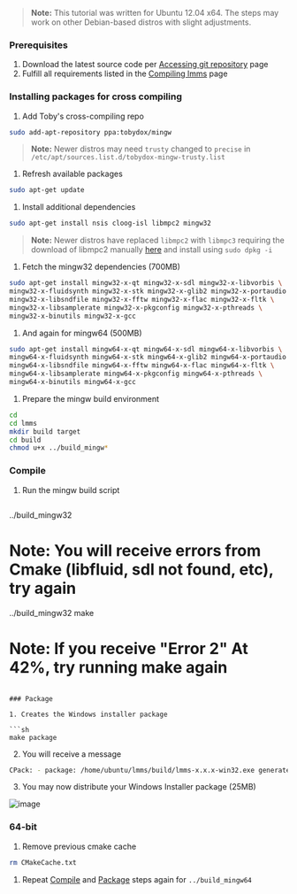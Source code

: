 > **Note:**  This tutorial was written for Ubuntu 12.04 x64.  The steps may work on other Debian-based distros with slight adjustments.

### Prerequisites
 1. Download the latest source code per [Accessing git repository](Accessing-git-repository) page
 2. Fulfill all requirements listed in the [Compiling lmms](Compiling-lmms) page

### Installing packages for cross compiling
 1. Add Toby's cross-compiling repo

   ```sh
sudo add-apt-repository ppa:tobydox/mingw
   ```

 > **Note:**  Newer distros may need `trusty` changed to `precise` in 
`/etc/apt/sources.list.d/tobydox-mingw-trusty.list`

 1. Refresh available packages
   ```sh
sudo apt-get update
   ```

 1. Install additional dependencies

   ```sh
sudo apt-get install nsis cloog-isl libmpc2 mingw32
   ```
   > **Note:** Newer distros have replaced `libmpc2` with `libmpc3` requiring the download of libmpc2 manually [here]( http://packages.ubuntu.com/saucy/libmpc2) and install using `sudo dpkg -i`

 
 1. Fetch the mingw32 dependencies (700MB)

   ```sh
sudo apt-get install mingw32-x-qt mingw32-x-sdl mingw32-x-libvorbis \
mingw32-x-fluidsynth mingw32-x-stk mingw32-x-glib2 mingw32-x-portaudio \
mingw32-x-libsndfile mingw32-x-fftw mingw32-x-flac mingw32-x-fltk \
mingw32-x-libsamplerate mingw32-x-pkgconfig mingw32-x-pthreads \
mingw32-x-binutils mingw32-x-gcc
   ```

 1. And again for mingw64 (500MB)

   ```sh
sudo apt-get install mingw64-x-qt mingw64-x-sdl mingw64-x-libvorbis \
mingw64-x-fluidsynth mingw64-x-stk mingw64-x-glib2 mingw64-x-portaudio \
mingw64-x-libsndfile mingw64-x-fftw mingw64-x-flac mingw64-x-fltk \
mingw64-x-libsamplerate mingw64-x-pkgconfig mingw64-x-pthreads \
mingw64-x-binutils mingw64-x-gcc
   ```

 1. Prepare the mingw build environment

   ```sh
cd
cd lmms
mkdir build target
cd build
chmod u+x ../build_mingw*
   ```

### Compile

1. Run the mingw build script

   ```sh
../build_mingw32
# Note:  You will receive errors from Cmake (libfluid, sdl not found, etc), try again
../build_mingw32
make
# Note:  If you receive "Error 2" At 42%, try running make again
   ```

### Package

 1. Creates the Windows installer package

   ```sh
make package
   ```
 2. You will receive a message

   ```sh
   CPack: - package: /home/ubuntu/lmms/build/lmms-x.x.x-win32.exe generated.
   ```
 3. You may now distribute your Windows Installer package (25MB)

   ![image](https://cloud.githubusercontent.com/assets/6345473/3217984/64582130-efe5-11e3-975f-d494215fb85b.png)


### 64-bit
 1. Remove previous cmake cache

   ```sh
rm CMakeCache.txt
   ```
 1. Repeat [Compile](#compile) and [Package](#package) steps again for `../build_mingw64`